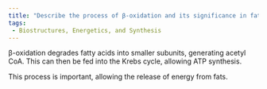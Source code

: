```yaml
---
title: "Describe the process of β-oxidation and its significance in fatty acid catabolism."
tags:
 - Biostructures, Energetics, and Synthesis
---
```

β-oxidation degrades fatty acids into smaller subunits, generating acetyl CoA. This can then be fed into the Krebs cycle, allowing ATP synthesis. 

This process is important, allowing the release of energy from fats. 
